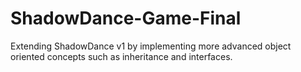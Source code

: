 # ShadowDance-Game-Final
Extending ShadowDance v1 by implementing more advanced object oriented concepts such as inheritance and interfaces.
